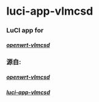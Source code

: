 # luci-app-vlmcsd
### LuCI app for 
   ##### [openwrt-vlmcsd](https://github.com/smzhzy/openwrt_vlmcsd "")


### 源自: 
   ##### [openwrt-vlmcsd](https://github.com/siwind/openwrt-vlmcsd "")   
   ##### [luci-app-vlmcsd](https://github.com/siwind/luci-app-vlmcsd "")
